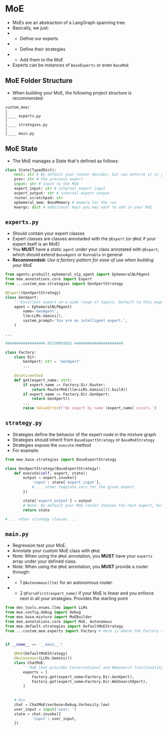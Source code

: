 # MoE

- MoEs are an abstraction of a LangGraph spanning tree.
- Basically, we just:
- - Define our experts
- - Define their strategies
- - Add them to the MoE
- Experts can be instances of `BaseExperts` or even `BaseMoE`

## MoE Folder Structure

- When building your MoE, the following project structure is recommended:

``` Plaintext
custom_moe/
|
|____ experts.py
|
|____ strategies.py
|
|____ main.py
```

## MoE State

- The MoE manages a State that's defined as follows:

```python
class State(TypedDict):
    next: str # By default your router decides, but can enforce it in your strategy (i.e. state['next'] = '<Expert Name>')
    prev: str # the previous expert
    input: str # input to the MoE
    expert_input: str # internal expert input
    expert_output: str # internal expert output
    router_scratchpad: str
    ephemeral_mem: BaseMemory # memory for the run
    kwargs: dict # additional keys you may want to add in your MoE
```

## `experts.py`

- Should contain your expert classes
- Expert classes are classes annotaded with the `@Expert` (or `@MoE` if your expert itself is an MoE)
- You **MUST** have a static `agent` under your class annotated with `@Expert`, which should extend `BaseAgent` or `Runnable` in general
- **Recommended:** *Use a factory pattern for ease of use when building your MoE*

```python
from agents.prebuilt.ephemeral_nlp_agent import EphemeralNLPAgent
from moe.annotations.core import Expert
from ...custom_moe.strategies import GenXpertStrategy

@Expert(GenXpertStrategy)
class GenXpert:
    '''Excellent expert on a wide range of topics. Default to this expert when not sure which expert to use.'''
    agent = EphemeralNLPAgent(
        name='GenAgent',
        llm=LLMs.Gemini(),
        system_prompt='You are an intelligent expert.',
    )

...

################## RECOMMENDED ######################

class Factory:
    class Dir:
        GenXpert: str = 'GenXpert'
        ...
    
    @staticmethod
    def get(expert_name: str):
        if expert_name == Factory.Dir.Router:
            return RouterMoE(llm=LLMs.Gemini()).build()
        if expert_name == Factory.Dir.GenXpert:
            return GenXpert()
        ...
        raise ValueError(f'No expert by name {expert_name} exists.')
```

## `strategy.py`

- Strategies define the behavior of the expert node in the mixture graph
- Strategies should inherit from `BaseExpertStrategy` or `BaseMoEStrategy`
- Strategies expose the `execute` method
- For example:

```python
from moe.base.strategies import BaseExpertStrategy

class GenXpertStrategy(BaseExpertStrategy):
    def execute(self, expert, state):
        output = expert.invoke({
            'input': state['expert_input'],
            # ... other template vars for the given expert
        })

        state['expert_output'] = output
        # Note: By default your MoE router chooses the next expert, but you can enforce it like state['next'] = '<expert_name>'
        return state

# ... other strategy classes ...

```

## `main.py`

- Regression test your MoE.
- Annotate your custom MoE class with `@MoE`
- Note: When using the `@MoE` annotation, you **MUST** have your `experts` array under your defined class.
- Note: When using the `@MoE` annotation, you **MUST** provide a router through:
- - 1 `@Autonomous(llm)` for an autonomous router.
- - 2 `@ForceFirst(expert_name)` if your MoE is linear and you enforce next in all your strategies. Provides the starting point

```python
from dev_tools.enums.llms import LLMs
from moe.config.debug import Debug
from moe.base.mixture import MoEBuilder
from moe.annotations.core import MoE, Autonomous
from moe.default.strategies import DefaultMoEStrategy
from ...custom_moe.experts import Factory # Here is where the Factory comes in handy (e.g. imagine having many experts)


if __name__ == '__main__':
    
    @MoE(DefaultMoEStrategy)
    @Autonomous(LLMs.Gemini())
    class ChatMoE:
        '''MoE that provides Conversational and Websearch functionality'''
        experts = [
            Factory.get(expert_name=Factory.Dir.GenXpert),
            Factory.get(expert_name=Factory.Dir.WebSearchXpert),
        ]
    
    
    # Run
    chat = ChatMoE(verbose=Debug.Verbosity.low)
    user_input = input('user: ')
    state = chat.invoke({
            'input': user_input,
    })
```
